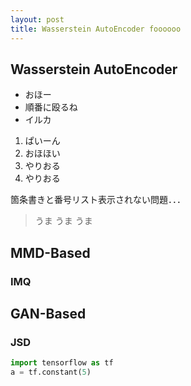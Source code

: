 ```yaml
---
layout: post
title: Wasserstein AutoEncoder foooooo
---
```

## Wasserstein AutoEncoder

- おほー
- 順番に殴るね
- イルカ

1. ぱいーん
2. おほほい
3. やりおる
4. やりおる

箇条書きと番号リスト表示されない問題．．．
> うま  うま  うま

## MMD-Based
### IMQ
## GAN-Based
### JSD
```python
import tensorflow as tf
a = tf.constant(5)
```
